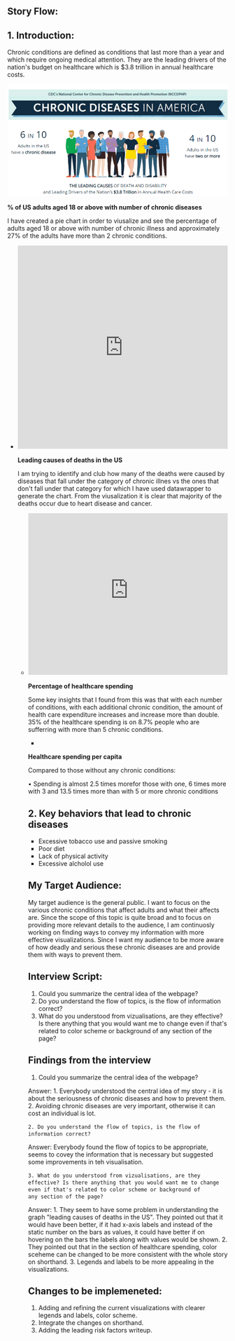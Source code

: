 ## Story Flow: 

## 1. Introduction: 

Chronic conditions are defined as conditions that last more than a year and which require ongoing medical attention. They are the leading drivers of the nation's budget on healthcare which is $3.8 trillion in annual healthcare costs. 

![](/Chronic-disease.PNG)

**% of US adults aged 18 or above with number of chronic diseases**

I have created a pie chart in order to viusalize and see the percentage of adults aged 18 or above with number of chronic illness and approximately 27% of the adults have more than 2 chronic conditions.



* <iframe title="[ % US adults aged 18 and above with chronic conditions]" aria-label="chart" id="datawrapper-chart-LQPf9" src="https://datawrapper.dwcdn.net/LQPf9/2/" scrolling="no" frameborder="0" style="width: 0; min-width: 100% !important; border: none;" height="464"></iframe><script type="text/javascript">!function(){"use strict";window.addEventListener("message",(function(e){if(void 0!==e.data["datawrapper-height"]){var t=document.querySelectorAll("iframe");for(var a in e.data["datawrapper-height"])for(var r=0;r<t.length;r++){if(t[r].contentWindow===e.source)t[r].style.height=e.data["datawrapper-height"][a]+"px"}}}))}();
</script>
  
**Leading causes of deaths in the US**

 I am trying to identify and club how many of the deaths were caused by diseases that fall under the category of chronic illnes vs the ones that don't fall under that category for which I have used datawrapper to generate the chart. From the viusalization it is clear that majority of the deaths occur due to heart disease and cancer.
  
* <iframe title="Leading Causes of Deaths in the US" aria-label="Bar Chart" id="datawrapper-chart-PiXFR" src="https://datawrapper.dwcdn.net/PiXFR/2/" scrolling="no" frameborder="0" style="width: 0; min-width: 100% !important; border: none;" height="369"></iframe><script type="text/javascript">!function(){"use strict";window.addEventListener("message",(function(e){if(void 0!==e.data["datawrapper-height"]){var t=document.querySelectorAll("iframe");for(var a in e.data["datawrapper-height"])for(var r=0;r<t.length;r++){if(t[r].contentWindow===e.source)t[r].style.height=e.data["datawrapper-height"][a]+"px"}}}))}();
</script>
  
  
**Percentage of healthcare spending**
  
 Some key insights that I found from this was that with each number of conditions, with each additional chronic condition, the amount of health care expenditure increases and increase more than double. 35% of the healthcare spending is on 8.7% people who are sufferring with more than 5 chronic conditions.
  
  
* <div class="flourish-embed flourish-chart" data-src="visualisation/7896161"><script src="https://public.flourish.studio/resources/embed.js"></script></div>
  
  
**Healthcare spending per capita**
  
Compared to those without any chronic conditions:
  
• Spending is almost 2.5 times morefor those with one, 6 times more with 3 and 13.5 times more than with 5 or more chronic conditions

<div class="flourish-embed flourish-chart" data-src="visualisation/7896309"><script src="https://public.flourish.studio/resources/embed.js"></script></div>
  
  
## 2. Key behaviors that lead to chronic diseases
  
  * Excessive tobacco use and passive smoking
  * Poor diet
  * Lack of physical activity
  * Excessive alcholol use
  
  
  
## My Target Audience: 

My target audience is the general public. I want to focus on the various chronic conditions that affect adults and what their affects are. Since the scope of this topic is quite broad and to focus on providing more relevant details to the audience, I am continuosly working on finding ways to convey my information with more effective visualizations. Since I want my audience to be more aware of how deadly and serious these chronic diseases are and provide them with ways to prevent them. 

## Interview Script: 
  
  1. Could you summarize the central idea of the webpage?
  2. Do you understand the flow of topics, is the flow of information correct?
  3. What do you understood from vizualisations, are they effective? Is there anything that you would want me to change even if that's related to color scheme or background of        any section of the page?
  
  
  ## Findings from the interview
  
   1. Could you summarize the central idea of the webpage?
  
  Answer: 1. Everybody understood the central idea of my story - it is about the seriousness of chronic diseases and how to prevent them.
          2. Avoiding chronic diseases are very important, otherwise it can cost an individual is lot.
   
    2. Do you understand the flow of topics, is the flow of information correct?
  
  Answer: Everybody found the flow of topics to be appropriate, seems to covey the information that is necessary but suggested some improvements in teh visualisation.
  
    3. What do you understood from vizualisations, are they effective? Is there anything that you would want me to change even if that's related to color scheme or background of        any section of the page?
  
  Answer: 1. They seem to have some problem in understanding the graph "leading causes of deaths in the US". They pointed out that it would have been better, if it had x-axis                 labels and instead of the static number on the bars as values, it could have better if on hovering on the bars the labels along with values would be shown.
          2. They pointed out that in the section of healthcare spending, color sceheme can be changed to be more consistent with the whole story on shorthand.
          3. Legends and labels to be more appealing in the visualizations.
  
  ## Changes to be implemeneted:
   
  1. Adding and refining the current visualizations with clearer legends and labels, color scheme.
  2. Integrate the changes on shorthand.
  3. Adding the leading risk factors writeup.
  



